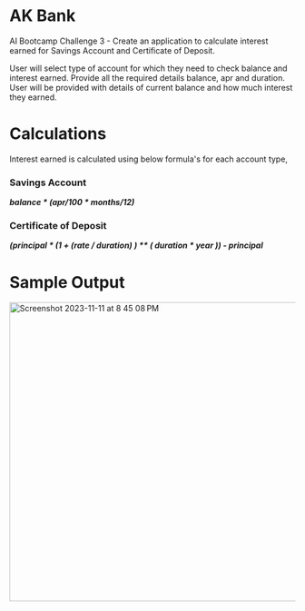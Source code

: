 # AK Bank
AI Bootcamp Challenge 3 - Create an application to calculate interest earned for
Savings Account and Certificate of Deposit.

User will select type of account for which they need to check balance and interest earned. 
Provide all the required details balance, apr and duration. 
User will be provided with details of current balance and how much interest they earned.

# Calculations

Interest earned is calculated using below formula's for each account type,

### Savings Account
***balance * (apr/100 * months/12)***

### Certificate of Deposit 
***(principal * (1 + (rate / duration) ) ** ( duration * year )) - principal***

# Sample Output

<img width="527" alt="Screenshot 2023-11-11 at 8 45 08 PM" src="https://github.com/itsakcode/customer_banking/assets/93089647/b4c66d8b-4c7a-455d-b17e-014c4ad9aa9a">
